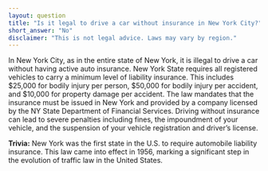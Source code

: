 ```yaml
---
layout: question
title: "Is it legal to drive a car without insurance in New York City?"
short_answer: "No"
disclaimer: "This is not legal advice. Laws may vary by region."
---
```


In New York City, as in the entire state of New York, it is illegal to drive a car without having active auto insurance. New York State requires all registered vehicles to carry a minimum level of liability insurance. This includes $25,000 for bodily injury per person, $50,000 for bodily injury per accident, and $10,000 for property damage per accident. The law mandates that the insurance must be issued in New York and provided by a company licensed by the NY State Department of Financial Services. Driving without insurance can lead to severe penalties including fines, the impoundment of your vehicle, and the suspension of your vehicle registration and driver’s license.

**Trivia:** New York was the first state in the U.S. to require automobile liability insurance. This law came into effect in 1956, marking a significant step in the evolution of traffic law in the United States.
